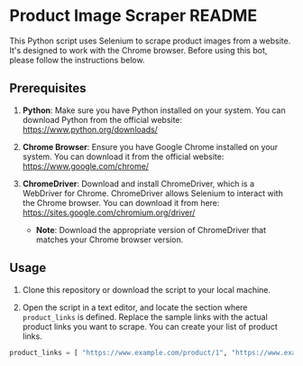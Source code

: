 # Product Image Scraper README

This Python script uses Selenium to scrape product images from a website. It's designed to work with the Chrome browser. Before using this bot, please follow the instructions below.

## Prerequisites

1. **Python**: Make sure you have Python installed on your system. You can download Python from the official website: https://www.python.org/downloads/

2. **Chrome Browser**: Ensure you have Google Chrome installed on your system. You can download it from the official website: https://www.google.com/chrome/

3. **ChromeDriver**: Download and install ChromeDriver, which is a WebDriver for Chrome. ChromeDriver allows Selenium to interact with the Chrome browser. You can download it from here: https://sites.google.com/chromium.org/driver/

   - **Note**: Download the appropriate version of ChromeDriver that matches your Chrome browser version.

## Usage

1. Clone this repository or download the script to your local machine.

2. Open the script in a text editor, and locate the section where `product_links` is defined. Replace the sample links with the actual product links you want to scrape. You can create your list of product links.

```python
product_links = [ "https://www.example.com/product/1", "https://www.example.com/product/2", ...]
